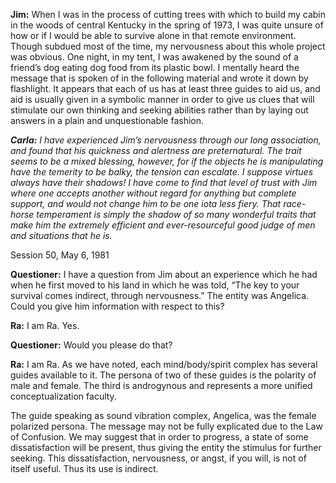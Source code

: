 <p><strong>Jim:</strong> When I was in the process of cutting trees with which to build my cabin in the woods of central Kentucky in the spring of 1973, I was quite unsure of how or if I would be able to survive alone in that remote environment. Though subdued most of the time, my nervousness about this whole project was obvious. One night, in my tent, I was awakened by the sound of a friend’s dog eating dog food from its plastic bowl. I mentally heard the message that is spoken of in the following material and wrote it down by flashlight. It appears that each of us has at least three guides to aid us, and aid is usually given in a symbolic manner in order to give us clues that will stimulate our own thinking and seeking abilities rather than by laying out answers in a plain and unquestionable fashion.</p>
<p><strong><em>Carla:</em></strong><em> I have experienced Jim’s nervousness through our long association, and found that his quickness and alertness are preternatural. The trait seems to be a mixed blessing, however, for if the objects he is manipulating have the temerity to be balky, the tension can escalate. I suppose virtues always have their shadows! I have come to find that level of trust with Jim where one accepts another without regard for anything but complete support, and would not change him to be one iota less fiery. That race-horse temperament is simply the shadow of so many wonderful traits that make him the extremely efficient and ever-resourceful good judge of men and situations that he is.</em></p>
<p class="transcript-sub-title">Session 50, May 6, 1981</p>
<p><strong>Questioner:</strong> I have a question from Jim about an experience which he had when he first moved to his land in which he was told, “The key to your survival comes indirect, through nervousness.” The entity was Angelica. Could you give him information with respect to this?</p>
<p><strong>Ra:</strong> I am Ra. Yes.</p>
<p><strong>Questioner:</strong> Would you please do that?</p>
<p><strong>Ra:</strong> I am Ra. As we have noted, each mind/body/spirit complex has several guides available to it. The persona of two of these guides is the polarity of male and female. The third is androgynous and represents a more unified conceptualization faculty.</p>
<p>The guide speaking as sound vibration complex, Angelica, was the female polarized persona. The message may not be fully explicated due to the Law of Confusion. We may suggest that in order to progress, a state of some dissatisfaction will be present, thus giving the entity the stimulus for further seeking. This dissatisfaction, nervousness, or angst, if you will, is not of itself useful. Thus its use is indirect.</p>